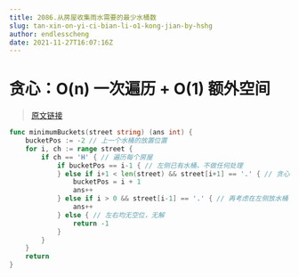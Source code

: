 ```yaml
---
title: 2086.从房屋收集雨水需要的最少水桶数
slug: tan-xin-on-yi-ci-bian-li-o1-kong-jian-by-hshg
author: endlesscheng
date: 2021-11-27T16:07:16Z
---
```

# 贪心：O(n) 一次遍历 + O(1) 额外空间
 
> [原文链接](https://leetcode.cn/problems/minimum-number-of-buckets-required-to-collect-rainwater-from-houses/solution/tan-xin-on-yi-ci-bian-li-o1-kong-jian-by-hshg)
```go
func minimumBuckets(street string) (ans int) {
	bucketPos := -2 // 上一个水桶的放置位置
	for i, ch := range street {
		if ch == 'H' { // 遍历每个房屋
			if bucketPos == i-1 { // 左侧已有水桶，不做任何处理
			} else if i+1 < len(street) && street[i+1] == '.' { // 贪心：先考虑在右侧放水桶
				bucketPos = i + 1
				ans++
			} else if i > 0 && street[i-1] == '.' { // 再考虑在左侧放水桶
				ans++
			} else { // 左右均无空位，无解
				return -1
			}
		}
	}
	return
}
```
